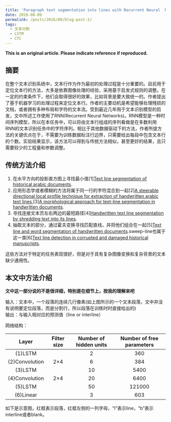 ```yaml
---
title: 'Paragraph text segmentation into lines with Recurrent Neural  Networks（阅读笔记）'
date: 2016-08-09
permalink: /posts/2016/08/blog-post-2/
tags:
  - 文本分割
  - LSTM
  - CTC
---
```


**This is an original article. Please indicate reference if reproduced.**  

## 摘要

在整个文本识别系统中，文本行作为作为最初的处理过程是十分重要的。目前用于定位文本行的方法，大多是依靠图像处理的经验，采用基于启发式规则的调整。在一定的约束条件下，他们会取得很好的效果，比如背景是要大致统一的。作者提出了基于机器学习的处理过程来定位文本行。作者的主要动机是希望能够处理残损的文档，或者拥有多种布局和字符的文本流。受到最近几年用于文本识别模型的启发，文中所述工作使用了RNN(Recurrent Neural Networks)。RNN模型是一种时间序列模型，所以在本任务中，可以将由文本行组成的序列看做是在多数利用RNN的文本识别任务中的字符序列。相比于其他数据驱动下的方法，作者所提方法的关键优点在于，不需要为训练数据标注行边界，只需要给出每段中包含文本行的个数。实验结果显示，该方法可以得到与传统方法相似，甚至更好的结果，且只需要较少的工程量和参数调整。  

## 传统方法介绍

1. 在水平方向的投影直方图上寻找最小值[1][Text line segmentation of historical arabic documents](http://ieeexplore.ieee.org/xpls/abs_all.jsp?arnumber=4378691&tag=1).
2. 应用形态学或者模糊的方法将属于同一行的字符混合到一起[2][A steerable directional local profile technique for extraction of handwritten arabic text lines](http://ieeexplore.ieee.org/xpls/abs_all.jsp?arnumber=5277744),[3][A morphological approach for text-line segmentation in handwritten documents](http://ieeexplore.ieee.org/xpls/abs_all.jsp?arnumber=5693494).
3. 寻找连接文本页左右两边的最短路径[4][Handwritten text line segmentation by shredding text into its lines](http://ieeexplore.ieee.org/xpls/abs_all.jsp?arnumber=5277573).
4. 抽取文本的部分，通过霍夫变换寻找匹配直线，并将他们组合在一起[5][Text line and word segmentation of handwritten documents](http://www.sciencedirect.com/science/article/pii/S0031320308005335).sweep-line也属于这一类[6][Text line detection in corrupted and damaged historical manuscripts](http://ieeexplore.ieee.org/xpls/abs_all.jsp?arnumber=6628731).

这些方法对于特定的任务表现很好，但是对于具有复杂图像变换和复杂背景的文本缺少通用性。

## 本文中方法介绍

**文中这一部分说的不是很详细，特别是在细节上，按我的理解来吧**

[](http://ww4.sinaimg.cn/large/535663c3gw1f706wsxvr2j20b605ugob.jpg)

输入：文本中，一个段落的连续几行像素(如上图所示的一个文本段落，文中并没有说明要定位段落，而是分割行，所以段落在训练时时直接给出的)  
输出：与输入相对应的预测值（line or interline）

网络结构：  

|Layer|Filter size|Number of hidden units|Number of free parameters|
|:---:|:---------:|:--------------------:|:-----------------------:|
|(1)LSTM||2|360|
|(2)Convolution|2$\times$4|6|384|
|(3)LSTM||10|5400|
|(4)Convolution|2$\times$4|20|6400|
|(5)LSTM||50|121000|
|(6)Linear||3|603|

如下是示意图，红框表示段落，红框左侧的一列字母，“I”表示line，“b”表示interline或者blank。  

[](http://ww4.sinaimg.cn/large/535663c3gw1f7071va2v3j20ay0g2juc.jpg)
------
